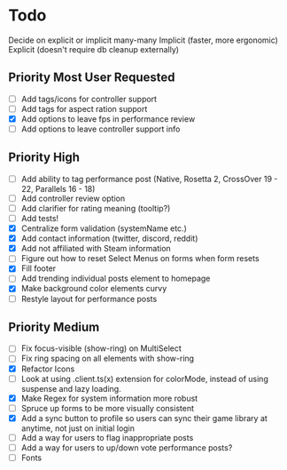 # Todo

Decide on explicit or implicit many-many
Implicit (faster, more ergonomic)
Explicit (doesn't require db cleanup externally)

## Priority Most User Requested

- [ ] Add tags/icons for controller support
- [ ] Add tags for aspect ration support
- [x] Add options to leave fps in performance review
- [ ] Add options to leave controller support info

## Priority High

- [ ] Add ability to tag performance post (Native, Rosetta 2, CrossOver 19 - 22,
      Parallels 16 - 18)
- [ ] Add controller review option
- [ ] Add clarifier for rating meaning (tooltip?)
- [ ] Add tests!
- [x] Centralize form validation (systemName etc.)
- [x] Add contact information (twitter, discord, reddit)
- [x] Add not affiliated with Steam information
- [ ] Figure out how to reset Select Menus on forms when form resets
- [x] Fill footer
- [ ] Add trending individual posts element to homepage
- [x] Make background color elements curvy
- [ ] Restyle layout for performance posts

## Priority Medium

- [ ] Fix focus-visible (show-ring) on MultiSelect
- [ ] Fix ring spacing on all elements with show-ring
- [x] Refactor Icons
- [ ] Look at using .client.ts(x) extension for colorMode, instead of using suspense
      and lazy loading.
- [x] Make Regex for system information more robust
- [ ] Spruce up forms to be more visually consistent
- [x] Add a sync button to profile so users can sync their game library at
      anytime, not just on initial login
- [ ] Add a way for users to flag inappropriate posts
- [ ] Add a way for users to up/down vote performance posts?
- [ ] Fonts
